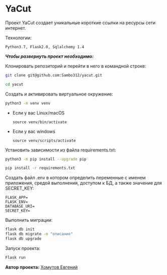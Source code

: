 # YaCut

Проект YaCut создает уникальные короткие ссылки на ресурсы сети интернет.

Технологии:

```
Python3.7, Flask2.0, Sqlalchemy 1.4
```

***Чтобы развернуть проект необходимо:***

Клонировать репозиторий и перейти в него в командной строке:

```bash
git clone git@github.com:Sambo312/yacut.git
```

```bash
cd yacut
```

Cоздать и активировать виртуальное окружение:

```bash
python3 -m venv venv
```

* Если у вас Linux/macOS

    ```
    source venv/bin/activate
    ```

* Если у вас windows

    ```
    source venv/scripts/activate
    ```

Установить зависимости из файла requirements.txt:

```bash
python3 -m pip install --upgrade pip
```

```bash
pip install -r requirements.txt
```

Создать файл .env в котором определить переменные с именем приложения, средой выполнения, доступом к БД, а также значение для SECRET_KEY:

```
FLASK_APP=
FLASK_ENV=
DATABASE_URI=
SECRET_KEY=
```

Выполнить миграции:

```bash
flask db init
flask db migrate -m "описание"
flask db upgrade
```

Запуск проекта:

```bash
Flask run
```

**Автор проекта:** [Хомутов Евгений](https://github.com/Sambo312/)
